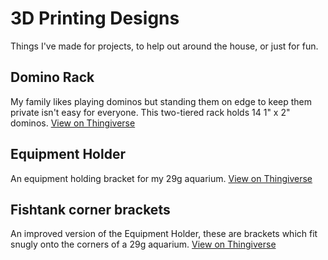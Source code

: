 # 3D Printing Designs

Things I've made for projects, to help out around the house, or just for fun.

## Domino Rack
My family likes playing dominos but standing them on edge to keep them private isn't easy for everyone. This two-tiered rack holds 14 1" x 2" dominos. [View on Thingiverse](https://www.thingiverse.com/thing:2515423)

## Equipment Holder

An equipment holding bracket for my 29g aquarium. [View on Thingiverse](https://www.thingiverse.com/thing:2512549)

## Fishtank corner brackets

An improved version of the Equipment Holder, these are brackets which fit snugly onto the corners of a 29g aquarium. [View on Thingiverse](https://www.thingiverse.com/thing:xxxxxxx)

